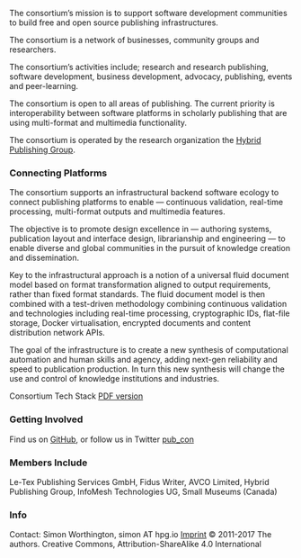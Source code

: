 
The consortium’s mission is to support software development communities to build free and open source publishing infrastructures.

The consortium is a network of businesses, community groups and researchers.

The consortium’s activities include; research and research publishing, software development, business development, advocacy, publishing, events and peer-learning.

The consortium is open to all areas of publishing. The current priority is interoperability between software platforms in scholarly publishing that are using multi-format and multimedia functionality.

The consortium is operated by the research organization the [Hybrid Publishing Group](https://hpg.io/).

### Connecting Platforms

The consortium supports an infrastructural backend software ecology to connect publishing platforms to enable — continuous validation, real-time processing, multi-format outputs and multimedia features.
 
The objective is to promote design excellence in — authoring systems, publication layout and interface design, librarianship and engineering — to enable diverse and global communities in the pursuit of knowledge creation and dissemination.

Key to the infrastructural approach is a notion of a universal fluid document model based on format transformation aligned to output requirements, rather than fixed format standards. The fluid document model is then combined with a test-driven methodology combining continuous validation and technologies including real-time processing, cryptographic IDs, flat-file storage, Docker virtualisation, encrypted documents and content distribution network APIs.

The goal of the infrastructure is to create a new synthesis of computational automation and human skills and agency, adding next-gen reliability and speed to publication production. In turn this new synthesis will change the use and control of knowledge institutions and industries.

Consortium Tech Stack [PDF version](https://github.com/consortium/Hybrid-Publishing-Consortium/blob/master/consortium_c.pdf)

### Getting Involved
Find us on [GitHub](https://github.com/consortium), or follow us in Twitter [pub_con](https://twitter.com/pub_con)

### Members Include
Le-Tex Publishing Services GmbH, Fidus Writer, AVCO Limited, Hybrid Publishing Group, InfoMesh Technologies UG, Small Museums (Canada)

### Info
Contact: Simon Worthington, simon AT hpg.io [Imprint](imprint.md) © 2011-2017 The authors. Creative Commons, Attribution-ShareAlike 4.0 International
